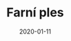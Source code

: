 ---
title: Farní ples
layout: gallery
type: gallery
date: 2020-01-11
imgseries: 2020
gallery: farni-ples-2020
titimg: /imgs/gallery/farni-ples-2020/title.JPG
---